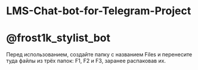 # LMS-Chat-bot-for-Telegram-Project
# @frost1k_stylist_bot
Перед использованием, создайте папку с названием Files и перенесите туда файлы из трёх папок: F1, F2 и F3, заранее распаковав их.
